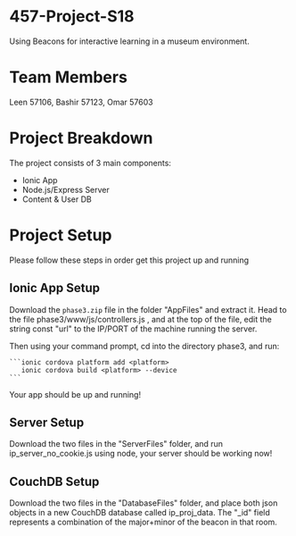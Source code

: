 # 457-Project-S18
Using Beacons for interactive learning in a museum environment.

# Team Members
Leen 57106, Bashir 57123, Omar 57603

# Project Breakdown
The project consists of 3 main components:
- Ionic App
- Node.js/Express Server
- Content & User DB

# Project Setup
Please follow these steps in order get this project up and running
## Ionic App Setup
Download the `phase3.zip` file in the folder "AppFiles" and extract it.
Head to the file phase3/www/js/controllers.js , and at the top of the file, edit the string const "url" to the IP/PORT of the machine running the server.

Then using your command prompt, cd into the directory phase3, and run:

    ```ionic cordova platform add <platform>
       ionic cordova build <platform> --device
    ```
Your app should be up and running!

## Server Setup
Download the two files in the "ServerFiles" folder, and run ip_server_no_cookie.js using node, your server should be working now!

## CouchDB Setup
Download the two files in the "DatabaseFiles" folder, and place both json objects in a new CouchDB database called ip_proj_data. The "_id" field represents a combination of the major+minor of the beacon in that room.
